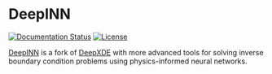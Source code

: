 # DeepINN

[![Documentation Status](https://readthedocs.org/projects/deepinn/badge/?version=latest)](https://deepinn.readthedocs.io/en/latest/?badge=latest)
[![License](https://img.shields.io/github/license/praksharma/DeepINN)](https://github.com/praksharma/DeepINN/blob/main/LICENSE)


[DeepINN](https://github.com/praksharma/DeepINN) is a fork of [DeepXDE](https://deepxde.readthedocs.io/en/latest/index.html) with more advanced tools for solving inverse boundary condition problems using physics-informed neural networks.